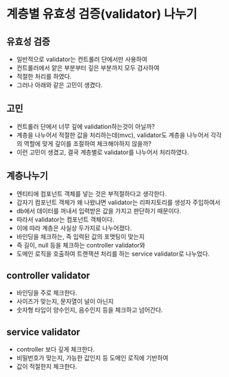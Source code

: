 # 계층별 유효성 검증(validator) 나누기

## 유효성 검증
* 일반적으로 validator는 컨트롤러 단에서만 사용하여 
* 컨트롤러에서 얕은 부분부터 깊은 부분까지 모두 검사하여
* 적절한 처리를 하였다.
* 그러나 아래와 같은 고민이 생겼다.

## 고민
* 컨트롤러 단에서 너무 깊에 validation하는것이 아닐까?
* 계층을 나누어서 적절한 값을 처리하는데(mvc), validator도 계층을 나누어서 각각의 역할에 맞게 깊이를 조절하여 체크해야하지 않을까?
* 이런 고민이 생겼고, 결국 계층별로 validator를 나누어서 처리하였다.

## 계층나누기
* 엔티티에 컴포넌트 객체를 넣는 것은 부적절하다고 생각한다.
* 갑자기 컴포넌트 객체가 왜 나왔냐면 validator는 리파지토리를 생성자 주입하여서
* db에서 데이터를 꺼내서 입력받은 값을 가지고 판단하기 때문이다.
* 따라서 validator는 컴포넌트 객체이다.
* 이에 따라 계층은 사실상 두가지로 나누어졌다.
* 바인딩을 체크하는, 즉 입력된 값의 포맷팅이 맞는지
* 즉 길이, null 등을 체크하는 controller validator와
* 도메인 로직을 호출하여 트랜잭션 처리를 하는 service validator로 나누었다.

## controller validator
* 바인딩을 주로 체크한다.
* 사이즈가 맞는지, 문자열이 널이 아닌지
* 숫자형 타입이 양수인지, 음수인지 등을 체크하고 넘어간다.

## service validator
* controller 보다 깊게 체크한다.
* 비밀번호가 맞는지, 가능한 값인지 등 도메인 로직에 기반하여 
* 값이 적절한지 체크한다.